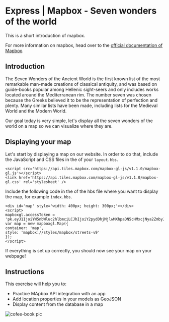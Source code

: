 # Express | Mapbox - Seven wonders of the world
This is a short introduction of mapbox.

For more information on mapbox, head over to the [official documentation of Mapbox](https://docs.mapbox.com/mapbox-gl-js/api/).

## Introduction
The Seven Wonders of the Ancient World is the first known list of the most remarkable man-made creations of classical antiquity, and was based on guide-books popular among Hellenic sight-seers and only includes works located around the Mediterranean rim. The number seven was chosen because the Greeks believed it to be the representation of perfection and plenty. Many similar lists have been made, including lists for the Medieval World and the Modern World.

Our goal today is very simple, let's display all the seven wonders of the world on a map so we can visualize where they are.

## Displaying your map
Let's start by displaying a map on our website. In order to do that, include the JavaScript and CSS files in the <head> of your `layout.hbs`.
  
```
<script src='https://api.tiles.mapbox.com/mapbox-gl-js/v1.1.0/mapbox-gl.js'></script>
<link href='https://api.tiles.mapbox.com/mapbox-gl-js/v1.1.0/mapbox-gl.css' rel='stylesheet' />
```

Include the following code in the <body> of the hbs file where you want to display the map, for example `index.hbs`.

```
<div id='map' style='width: 400px; height: 300px;'></div>
<script>
mapboxgl.accessToken = 'pk.eyJ1IjoiYW5nbWluc2hlbmciLCJhIjoiY2pydDhjMjlwMXhpaDN5cHMxcjNya2ZmbyJ9.Tc5kmo0vZ1VKJbLK83OloA';
var map = new mapboxgl.Map({
container: 'map',
style: 'mapbox://styles/mapbox/streets-v9'
});
</script>
```

If everything is set up correctly, you should now see your map on your webpage!

## Instructions

This exercise will help you to:
- Practice MApbox API integration with an app
- Add location properties in your models as GeoJSON
- Display content from the database in a map

![cofee-book pic](https://images.unsplash.com/photo-1551171129-8ce1ebb911b3?ixlib=rb-1.2.1&ixid=eyJhcHBfaWQiOjEyMDd9&auto=format&fit=crop&w=1950&q=80)

